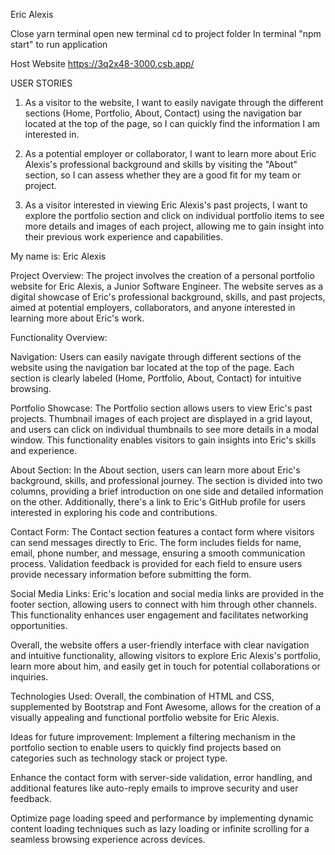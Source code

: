 Eric Alexis

Close yarn terminal 
open new terminal
cd to project folder
In terminal "npm start" to run application

Host Website
https://3q2x48-3000.csb.app/


USER STORIES
1. As a visitor to the website, I want to easily navigate through the different sections
(Home, Portfolio, About, Contact) using the navigation bar located at the top of the page,
so I can quickly find the information I am interested in.

2. As a potential employer or collaborator, I want to learn more about Eric Alexis's professional
background and skills by visiting the "About" section, so I can assess whether they are a good
fit for my team or project.

3. As a visitor interested in viewing Eric Alexis's past projects, I want to explore the portfolio
section and click on individual portfolio items to see more details and images of each project,
allowing me to gain insight into their previous work experience and capabilities.


My name is: Eric Alexis

Project Overview:
The project involves the creation of a personal portfolio website for Eric Alexis,
a Junior Software Engineer. The website serves as a digital showcase of Eric's professional background,
skills, and past projects, aimed at potential employers, collaborators, and anyone interested in learning more about Eric's work.


Functionality Overview:

Navigation: Users can easily navigate through different sections of the website using the navigation
bar located at the top of the page. Each section is clearly labeled (Home, Portfolio, About, Contact)
for intuitive browsing.

Portfolio Showcase: The Portfolio section allows users to view Eric's past projects. Thumbnail images
of each project are displayed in a grid layout, and users can click on individual thumbnails to see
more details in a modal window. This functionality enables visitors to gain insights into Eric's skills and experience.

About Section: In the About section, users can learn more about Eric's background, skills, and professional journey.
The section is divided into two columns, providing a brief introduction on one side and detailed information on the other.
Additionally, there's a link to Eric's GitHub profile for users interested in exploring his code and contributions.

Contact Form: The Contact section features a contact form where visitors can send messages directly to Eric. The
form includes fields for name, email, phone number, and message, ensuring a smooth communication process. Validation
feedback is provided for each field to ensure users provide necessary information before submitting the form.

Social Media Links: Eric's location and social media links are provided in the footer section, allowing users
to connect with him through other channels. This functionality enhances user engagement and facilitates networking opportunities.

Overall, the website offers a user-friendly interface with clear navigation and intuitive functionality, allowing 
visitors to explore Eric Alexis's portfolio, learn more about him, and easily get in touch for potential collaborations or inquiries.



Technologies Used:
Overall, the combination of HTML and CSS, supplemented by Bootstrap and Font Awesome, allows for the creation of 
a visually appealing and functional portfolio website for Eric Alexis.


Ideas for future improvement:
Implement a filtering mechanism in the portfolio section to enable users to quickly find projects based on
categories such as technology stack or project type.

Enhance the contact form with server-side validation, error handling, and additional features like auto-reply emails
to improve security and user feedback.

Optimize page loading speed and performance by implementing dynamic content loading techniques such as lazy loading
or infinite scrolling for a seamless browsing experience across devices.

